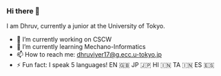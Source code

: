 ### Hi there 👋
I am Dhruv, currently a junior at the University of Tokyo.

- 🔭 I’m currently working on CSCW
- 🌱 I’m currently learning Mechano-Informatics
- 📫 How to reach me: <dhruviyer17@g.ecc.u-tokyo.jp>
- ⚡ Fun fact: I speak 5 languages! EN 🇬🇧 JP 🇯🇵 HI 🇮🇳 TA 🇮🇳 ES 🇪🇸

